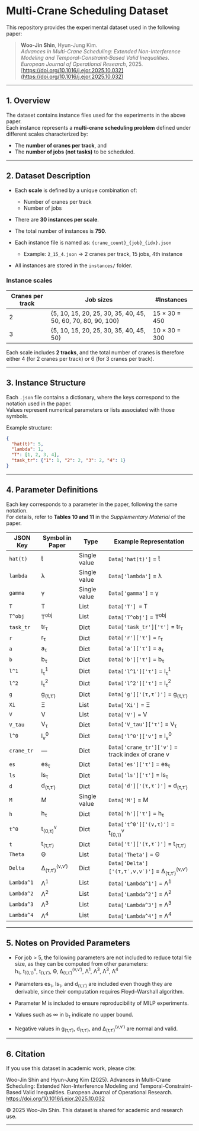 # Multi-Crane Scheduling Dataset

This repository provides the experimental dataset used in the following paper:

> **Woo-Jin Shin**, Hyun-Jung Kim.  
> *Advances in Multi-Crane Scheduling: Extended Non-Interference Modeling and Temporal-Constraint-Based Valid Inequalities*.  
> *European Journal of Operational Research*, 2025.  
> [https://doi.org/10.1016/j.ejor.2025.10.032](https://doi.org/10.1016/j.ejor.2025.10.032)

---

## 1. Overview

The dataset contains instance files used for the experiments in the above paper.  
Each instance represents a **multi-crane scheduling problem** defined under different scales characterized by:

- The **number of cranes per track**, and  
- The **number of jobs (not tasks)** to be scheduled.

---

## 2. Dataset Description

- Each **scale** is defined by a unique combination of:
  - Number of cranes per track
  - Number of jobs

- There are **30 instances per scale**.

- The total number of instances is **750**.  

- Each instance file is named as: `{crane_count}_{job}_{idx}.json`
  - Example: `2_15_4.json` → 2 cranes per track, 15 jobs, 4th instance

- All instances are stored in the `instances/` folder.

### Instance scales

| Cranes per track | Job sizes | #Instances |
|------------------|------------|-------------|
| 2 | {5, 10, 15, 20, 25, 30, 35, 40, 45, 50, 60, 70, 80, 90, 100} | 15 × 30 = 450 |
| 3 | {5, 10, 15, 20, 25, 30, 35, 40, 45, 50} | 10 × 30 = 300 |

Each scale includes **2 tracks**, and the total number of cranes is therefore  
either 4 (for 2 cranes per track) or 6 (for 3 cranes per track).

---

## 3. Instance Structure

Each `.json` file contains a dictionary, where the keys correspond to the notation used in the paper.  
Values represent numerical parameters or lists associated with those symbols.

Example structure:
```json
{
  "hat(t)": 5,
  "lambda": 1,
  "T": [1, 2, 3, 4],
  "task_tr": {"1": 1, "2": 2, "3": 2, "4": 1}
}
```

---

## 4. Parameter Definitions

Each key corresponds to a parameter in the paper, following the same notation.  
For details, refer to **Tables 10 and 11** in the *Supplementary Material* of the paper.

| JSON Key | Symbol in Paper | Type | Example Representation |
|-----------|----------------|------|-------------------------|
| `hat(t)` | t̂ | Single value | `Data['hat(t)']` = t̂ |
| `lambda` | λ | Single value | `Data['lambda']` = λ |
| `gamma` | γ | Single value | `Data['gamma']` = γ |
| `T` | T | List | `Data['T'] =` T |
| `T^obj` | T<sup>obj</sup> | List | `Data['T^obj']` = T<sup>obj</sup> |
| `task_tr` | tr<sub>τ</sub> | Dict | `Data['task_tr']['τ']` = tr<sub>τ</sub> |
| `r` | r<sub>τ</sub> | Dict | `Data['r']['τ']` = r<sub>τ</sub> |
| `a` | a<sub>τ</sub> | Dict | `Data['a']['τ']` = a<sub>τ</sub> |
| `b` | b<sub>τ</sub> | Dict | `Data['b']['τ']` = b<sub>τ</sub> |
| `l^1` | l<sub>τ</sub><sup>1</sup> | Dict | `Data['l^1']['τ']` = l<sub>τ</sub><sup>1</sup> |
| `l^2` | l<sub>τ</sub><sup>2</sup> | Dict | `Data['l^2']['τ']` = l<sub>τ</sub><sup>2</sup> |
| `g` | g<sub>(τ,τ′)</sub> | Dict | `Data['g']['(τ,τ′)']` = g<sub>(τ,τ′)</sub> |
| `Xi` | Ξ | List | `Data['Xi']` = Ξ |
| `V` | V | List | `Data['V']` = V |
| `V_tau` | V<sub>τ</sub> | Dict | `Data['V_tau']['τ']` = V<sub>τ</sub> |
| `l^0` | l<sub>v</sub><sup>0</sup> | Dict | `Data['l^0']['v']` = l<sub>v</sub><sup>0</sup> |
| `crane_tr` | — | Dict | `Data['crane_tr']['v']` = track index of crane v |
| `es` | es<sub>τ</sub> | Dict | `Data['es']['τ']` = es<sub>τ</sub> |
| `ls` | ls<sub>τ</sub> | Dict | `Data['ls']['τ']` = ls<sub>τ</sub> |
| `d` | d<sub>(τ,τ′)</sub> | Dict | `Data['d']['(τ,τ′)']` = d<sub>(τ,τ′)</sub> |
| `M` | M | Single value | `Data['M']` = M |
| `h` | h<sub>τ</sub> | Dict | `Data['h']['τ']` = h<sub>τ</sub> |
| `t^0` | t<sub>(0,τ)</sub><sup>v</sup> | Dict | `Data['t^0']['(v,τ)']` = t<sub>(0,τ)</sub><sup>v</sup> |
| `t` | t<sub>(τ,τ′)</sub> | Dict | `Data['t']['(τ,τ′)']` = t<sub>(τ,τ′)</sub> |
| `Theta` | Θ | List | `Data['Theta']` = Θ |
| `Delta` | Δ<sub>(τ,τ′)</sub><sup>(v,v′)</sup> | Dict | `Data['Delta']['(τ,τ′,v,v′)']` = Δ<sub>(τ,τ′)</sub><sup>(v,v′)</sup> |
| `Lambda^1` | Λ<sup>1</sup> | List | `Data['Lambda^1']` = Λ<sup>1</sup> |
| `Lambda^2` | Λ<sup>2</sup> | List | `Data['Lambda^2']` = Λ<sup>2</sup> |
| `Lambda^3` | Λ<sup>3</sup> | List | `Data['Lambda^3']` = Λ<sup>3</sup> |
| `Lambda^4` | Λ<sup>4</sup> | List | `Data['Lambda^4']` = Λ<sup>4</sup> |

---

## 5. Notes on Provided Parameters

- For job > 5, the following parameters are not included to reduce total file size,
  as they can be computed from other parameters:  
  h<sub>τ</sub>, t<sub>(0,τ)</sub><sup>v</sup>, t<sub>(τ,τ′)</sub>, Θ, Δ<sub>(τ,τ′)</sub><sup>(v,v′)</sup>, Λ<sup>1</sup>, Λ<sup>3</sup>, Λ<sup>3</sup>, Λ<sup>4</sup>

- Parameters es<sub>τ</sub>, ls<sub>τ</sub>, and d<sub>(τ,τ′)</sub> are included even though they are derivable,
  since their computation requires Floyd–Warshall algorithm.

- Parameter M is included to ensure reproducibility of MILP experiments.

- Values such as ∞ in b<sub>τ</sub> indicate no upper bound.

- Negative values in g<sub>(τ,τ′)</sub>, d<sub>(τ,τ′)</sub>, and Δ<sub>(τ,τ′)</sub><sup>(v,v′)</sup> are normal and valid.

---

## 6. Citation

If you use this dataset in academic work, please cite:

Woo-Jin Shin and Hyun-Jung Kim (2025).
Advances in Multi-Crane Scheduling: Extended Non-Interference Modeling and Temporal-Constraint-Based Valid Inequalities.
European Journal of Operational Research.
https://doi.org/10.1016/j.ejor.2025.10.032


© 2025 Woo-Jin Shin. This dataset is shared for academic and research use.

---
